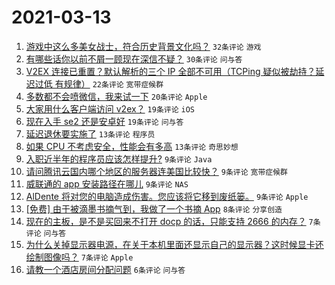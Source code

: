 # 2021-03-13

1. [游戏中这么多美女战士，符合历史背景文化吗？](https://www.v2ex.com/t/761219) `32条评论` `游戏`
1. [有哪些话你以前不屑一顾现在深信不疑？](https://www.v2ex.com/t/761231) `30条评论` `问与答`
1. [V2EX 连接已重置？默认解析的三个 IP 全部不可用（TCPing 疑似被劫持？延迟过低 有规律）](https://www.v2ex.com/t/761226) `22条评论` `宽带症候群`
1. [多数都不会喷微信，我来试一下](https://www.v2ex.com/t/761262) `20条评论` `Apple`
1. [大家用什么客户端访问 v2ex？](https://www.v2ex.com/t/761241) `19条评论` `iOS`
1. [现在入手 se2 还是安卓好](https://www.v2ex.com/t/761224) `19条评论` `问与答`
1. [延迟退休要实施了](https://www.v2ex.com/t/761254) `13条评论` `程序员`
1. [如果 CPU 不考虑安全，性能会有多高](https://www.v2ex.com/t/761229) `13条评论` `奇思妙想`
1. [入职近半年的程序员应该怎样提升?](https://www.v2ex.com/t/761234) `9条评论` `Java`
1. [请问腾讯云国内哪个地区的服务器连美国比较快？](https://www.v2ex.com/t/761233) `9条评论` `宽带症候群`
1. [威联通的 app 安装路径在哪儿](https://www.v2ex.com/t/761222) `9条评论` `NAS`
1. [AlDente 将对您的电脑造成伤害。您应该将它移到废纸篓。](https://www.v2ex.com/t/761217) `9条评论` `Apple`
1. [[免费] 由于被滴墨书摘气到，我做了一个书摘 App](https://www.v2ex.com/t/761235) `8条评论` `分享创造`
1. [现在的主板，是不是买回来不打开 docp 的话，只能支持 2666 的内存？](https://www.v2ex.com/t/761237) `7条评论` `问与答`
1. [为什么关掉显示器电源，在关于本机里面还显示自己的显示器？这时候显卡还绘制图像吗？](https://www.v2ex.com/t/761218) `7条评论` `Apple`
1. [请教一个酒店房间分配问题](https://www.v2ex.com/t/761220) `6条评论` `问与答`
